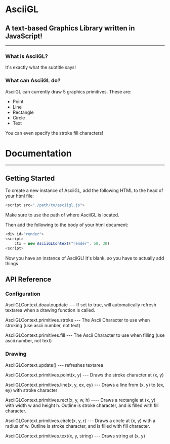 # AsciiGL

## A text-based Graphics Library written in JavaScript!

***

### What is AsciiGL?

It's exactly what the subtitle says!

### What can AsciiGL do?

AsciiGL can currently draw 5 graphics primitives. These are:

*   Point
*   Line
*   Rectangle
*   Circle
*   Text

You can even specify the stroke fill characters!

# Documentation

***

## Getting Started

To create a new instance of AsciiGL, add the following HTML to the head of your
html file:

```javascript
<script src="./path/to/asciigl.js">
```

Make sure to use the path of where AsciiGL is located.

Then add the following to the body of your html document:

```javascript
<div id="render">
<script>
    ctx = new AsciiGLContext("render", 50, 30)
<script>
```

Now you have an instance of AsciiGL! It's blank, so you have to actually add things

## API Reference

### Configuration

AsciiGLContext.doautoupdate --- If set to true, will automatically refresh textarea when a drawing function is called.

AsciiGLContext.primitives.stroke --- The Ascii Character to use when stroking (use ascii number, not text)

AsciiGLContext.primitives.fill --- The Ascii Character to use when filling (use ascii number, not text)

### Drawing

AsciiGLContext.update() --- refreshes textarea&#x20;

AsciiGLContext.primitives.point(x, y) --- Draws the stroke character at (x, y)

AsciiGLContext.primitives.line(x, y, ex, ey) --- Draws a line from (x, y) to (ex, ey) with stroke character

AsciiGLContext.primitives.rect(x, y, w, h) ---- Draws a rectangle at (x, y) with width w and height h. Outline is stroke character, and is filled with fill character.

AsciiGLContext.primitives.circle(x, y, r) --- Draws a circle at (x, y) with a radius of w. Outline is stroke character, and is filled with fill character.

AsciiGLContext.primitives.text(x, y, string) --- Draws string at (x, y)
